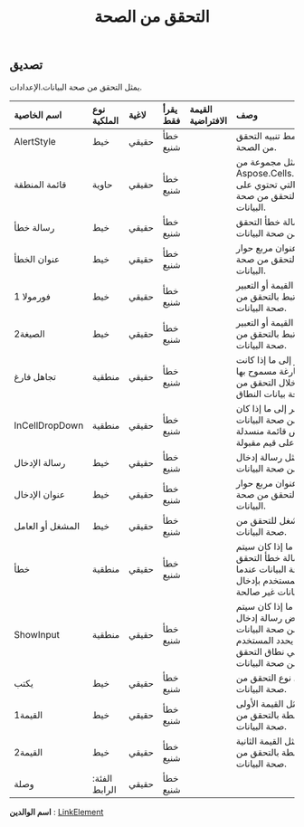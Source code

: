 ﻿---
title: التحقق من الصحة
second_title: Aspose.Cells Cloud Documen
type: docs
url: /ar/specification/model/validation/
description: "Aspose.Cells مواصفات النموذج السحابي: التحقق من الصحة. تعامل بسهولة مع Excel ومستندات جداول البيانات الأخرى التي تحتوي على ميزات مثل الفتح والتوليد والتحرير والتقسيم والدمج والمقارنة والتحويل"
kwords: Excel, Office, جدول البيانات, Cloud REST API, التحقق من الصحة
weight: 50
---
## **تصديق**

يمثل التحقق من صحة البيانات.الإعدادات.

| اسم الخاصية| نوع الملكية| لاغية| يقرأ فقط| القيمة الافتراضية| وصف|
|:- |:- |:- |:- |:- |:- |
| AlertStyle| خيط| حقيقي| خطأ شنيع|| يمثل نمط تنبيه التحقق من الصحة.|
| قائمة المنطقة| حاوية| حقيقي| خطأ شنيع|| يمثل مجموعة من Aspose.Cells.CellArea والتي تحتوي على إعدادات التحقق من صحة البيانات.|
| رسالة خطأ| خيط| حقيقي| خطأ شنيع|| يمثل رسالة خطأ التحقق من صحة البيانات.|
| عنوان الخطأ| خيط| حقيقي| خطأ شنيع|| يمثل عنوان مربع حوار خطأ التحقق من صحة البيانات.|
| فورمولا 1| خيط| حقيقي| خطأ شنيع|| يمثل القيمة أو التعبير المرتبط بالتحقق من صحة البيانات.|
| الصيغة2| خيط| حقيقي| خطأ شنيع|| يمثل القيمة أو التعبير المرتبط بالتحقق من صحة البيانات.|
| تجاهل فارغ| منطقية| حقيقي| خطأ شنيع|| يشير إلى ما إذا كانت القيم الفارغة مسموح بها من خلال التحقق من صحة بيانات النطاق.|
| InCellDropDown| منطقية| حقيقي| خطأ شنيع|| يشير إلى ما إذا كان التحقق من صحة البيانات يعرض قائمة منسدلة تحتوي على قيم مقبولة.|
| رسالة الإدخال| خيط| حقيقي| خطأ شنيع|| يمثل رسالة إدخال التحقق من صحة البيانات.|
| عنوان الإدخال| خيط| حقيقي| خطأ شنيع|| يمثل عنوان مربع حوار إدخال التحقق من صحة البيانات.|
| المشغل أو العامل| خيط| حقيقي| خطأ شنيع|| يمثل المشغل للتحقق من صحة البيانات.|
| خطأ| منطقية| حقيقي| خطأ شنيع||يشير إلى ما إذا كان سيتم عرض رسالة خطأ التحقق من صحة البيانات عندما يقوم المستخدم بإدخال بيانات غير صالحة.|
| ShowInput| منطقية| حقيقي| خطأ شنيع|| يشير إلى ما إذا كان سيتم عرض رسالة إدخال التحقق من صحة البيانات عندما يحدد المستخدم خلية في نطاق التحقق من صحة البيانات.|
| يكتب| خيط| حقيقي| خطأ شنيع|| يمثل نوع التحقق من صحة البيانات.|
| القيمة1| خيط| حقيقي| خطأ شنيع|| يمثل القيمة الأولى المرتبطة بالتحقق من صحة البيانات.|
| القيمة2| خيط| حقيقي| خطأ شنيع|| يمثل القيمة الثانية المرتبطة بالتحقق من صحة البيانات.|
| وصلة| الفئة: الرابط| حقيقي| خطأ شنيع|||

**اسم الوالدين** : [LinkElement](/specification/model/linkelement)

